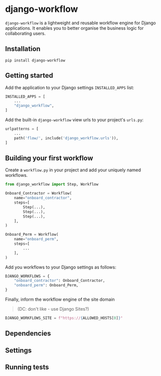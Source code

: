 # django-workflow
`django-workflow` is a lightweight and reusable workflow engine for 
Django applications. It enables you to better organise the business logic for 
collaborating users.

## Installation

    pip install django-workflow

## Getting started
Add the application to your Django settings `INSTALLED_APPS` list:

```python
INSTALLED_APPS = [
    ...
    "django_workflow",
]
```

Add the built-in `django-workflow` view urls to your project's `urls.py`:

```python
urlpatterns = [
    ...
    path('flow/', include('django_workflow.urls')),
]
```

## Building your first workflow

Create a `workflow.py` in your project and add your uniquely named workflows.

```python
from django_workflow import Step, Workflow

Onboard_Contractor = Workflow(
    name="onboard_contractor",
    steps=[
        Step(...),
        Step(...),
        Step(...),
    ],
)

Onboard_Perm = Workflow(
    name="onboard_perm",
    steps=[
        ...
    ],
)
```

Add you workflows to your Django settings as follows:

```python
DJANGO_WORKFLOWS = {
    "onboard_contractor": Onboard_Contractor,
    "onboard_perm": Onboard_Perm,
}
```

Finally, inform the workflow engine of the site domain
> (DC: don't like - use Django Sites?)
```python
DJANGO_WORKFLOWS_SITE = f"https://{ALLOWED_HOSTS[0]}"
```

## Dependencies

## Settings

## Running tests
